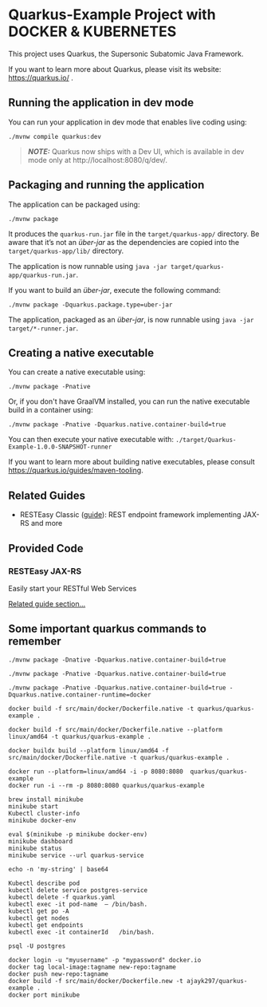 # Quarkus-Example Project with DOCKER & KUBERNETES 

This project uses Quarkus, the Supersonic Subatomic Java Framework.

If you want to learn more about Quarkus, please visit its website: https://quarkus.io/ .

## Running the application in dev mode

You can run your application in dev mode that enables live coding using:
```shell script
./mvnw compile quarkus:dev
```

> **_NOTE:_**  Quarkus now ships with a Dev UI, which is available in dev mode only at http://localhost:8080/q/dev/.

## Packaging and running the application

The application can be packaged using:
```shell script
./mvnw package
```
It produces the `quarkus-run.jar` file in the `target/quarkus-app/` directory.
Be aware that it’s not an _über-jar_ as the dependencies are copied into the `target/quarkus-app/lib/` directory.

The application is now runnable using `java -jar target/quarkus-app/quarkus-run.jar`.

If you want to build an _über-jar_, execute the following command:
```shell script
./mvnw package -Dquarkus.package.type=uber-jar
```

The application, packaged as an _über-jar_, is now runnable using `java -jar target/*-runner.jar`.

## Creating a native executable

You can create a native executable using: 
```shell script
./mvnw package -Pnative
```

Or, if you don't have GraalVM installed, you can run the native executable build in a container using: 
```shell script
./mvnw package -Pnative -Dquarkus.native.container-build=true
```

You can then execute your native executable with: `./target/Quarkus-Example-1.0.0-SNAPSHOT-runner`

If you want to learn more about building native executables, please consult https://quarkus.io/guides/maven-tooling.

## Related Guides

- RESTEasy Classic ([guide](https://quarkus.io/guides/resteasy)): REST endpoint framework implementing JAX-RS and more

## Provided Code

### RESTEasy JAX-RS

Easily start your RESTful Web Services

[Related guide section...](https://quarkus.io/guides/getting-started#the-jax-rs-resources)

## Some important quarkus commands to remember
```shell script
./mvnw package -Dnative -Dquarkus.native.container-build=true

./mvnw package -Pnative -Dquarkus.native.container-build=true

./mvnw package -Pnative -Dquarkus.native.container-build=true -Dquarkus.native.container-runtime=docker

docker build -f src/main/docker/Dockerfile.native -t quarkus/quarkus-example .

docker build -f src/main/docker/Dockerfile.native --platform linux/amd64 -t quarkus/quarkus-example .

docker buildx build --platform linux/amd64 -f src/main/docker/Dockerfile.native -t quarkus/quarkus-example .

docker run --platform=linux/amd64 -i -p 8080:8080  quarkus/quarkus-example
docker run -i --rm -p 8080:8080 quarkus/quarkus-example

brew install minikube
minikube start
Kubectl cluster-info
minikube docker-env

eval $(minikube -p minikube docker-env)
minikube dashboard
minikube status
minikube service --url quarkus-service

echo -n 'my-string' | base64

Kubectl describe pod
kubectl delete service postgres-service
kubectl delete -f quarkus.yaml
kubectl exec -it pod-name  — /bin/bash.
kubectl get po -A
kubectl get nodes
kubectl get endpoints
kubectl exec -it containerId   /bin/bash.

psql -U postgres

docker login -u "myusername" -p "mypassword" docker.io
docker tag local-image:tagname new-repo:tagname
docker push new-repo:tagname
docker build -f src/main/docker/Dockerfile.new -t ajayk297/quarkus-example .
docker port minikube
```


